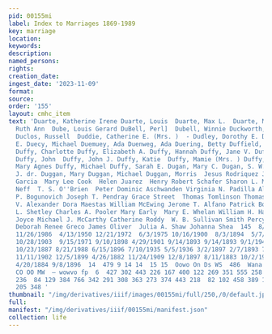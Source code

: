 ```yaml
---
pid: 00155mi
label: Index to Marriages 1869-1989
key: marriage
location: 
keywords: 
description: 
named_persons: 
rights: 
creation_date: 
ingest_date: '2023-11-09'
format: 
source: 
order: '155'
layout: cmhc_item
text: 'Duarte, Katherine Irene Duarte, Louis  Duarte, Max L.  Duarte, Mike  Duarte,
  Ruth Ann  Dube, Louis Gerard DuBell, Perl]  Dubell, Winnie Duckworth, Rebecca Beth
  Duclos, Russell  Duddie, Catherine E. (Mrs. )  - Dudley, Dorothy E. Dudley, Gertrude
  E. Duecy, Michael Duemuey, Ada Duenweg, Ada Duering, Betty Duffield, Patrick K.
  Duffy, Charlotte Duffy, Elizabeth A. Duffy, Hannah Duffy, Jane V. Duffy, Jean D.
  Duffy, John  Duffy, John J. Duffy, Katie  Duffy, Mamie (Mrs. ) Duffy, Mary  Duffy,
  Mary Agnes Duffy, Michael Duffy, Sarah E. Dugan, Mary C. Dugan, S. W. Dugdale, Thomas
  J. dr. Duggan, Mary Duggan, Michael Duggan, Morris  Jesus Rodriquez Jr. Theresa
  Garcia  Mary Lee Cook  Helen Juarez  Henry Robert Schafer Sharon L. McCarthy Wood
  Neff  T. S. O''Brien  Peter Dominic Aschwanden Virginia N. Padilla Allen McDonald  Joseph
  P. Bogunovich Joseph T. Pendray Grace Street  Thomas Tomlinson Thomas Tomlinson  J.
  V. Alexander Dora Maestas William McEwing Jerome T. Alfano Patrick Bowen Delmas
  L. Shetley Charles A. Pooler Mary Early  Mary E. Whelan William H. Hall  W. H. Olfs  Thomas
  Joyce Michael J. McCarthy Catherine Roddy  W. B. Sullivan Smith Percy  Jennie McQueen
  Deborah Renee Greco James Oliver  Julia A. Shaw Johanna Shea  145  8/16/1975 11/5/1955
  11/26/1986  4/13/1950 12/21/1972  6/3/1975 10/16/1900  8/3/1894  5/7/1983 12/24/1985
  10/28/1903  9/15/1971 9/10/1898 4/29/1901 9/14/1893 9/14/1893 9/1/1942 1/21/1944
  10/23/1887 8/21/1988 6/15/1896 7/10/1935 5/5/1936 3/2/1897 2/7/1893 7/14/1897 5/22/1909
  11/11/1902 12/5/1899 4/26/1882 11/24/1909 12/8/1897 8/11/1883 10/2/1976 5/6/1886
  4/20/1884 9/8/1896  14  479 9 14 14  15 15  Oowo On Ds WS  486  Wana nst Dn NN DDD
  CO OO MW  — wowvo fp  6  427 302 443 226 167 400 122 269 351 555 258  19 147 236
  236  84 129 384 766 342 291 308 363 273 374 443 218  82 102 458 389 161 551 283
  205 348 '
thumbnail: "/img/derivatives/iiif/images/00155mi/full/250,/0/default.jpg"
full: 
manifest: "/img/derivatives/iiif/00155mi/manifest.json"
collection: life
---
```

